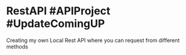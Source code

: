# RestAPI #APIProject #UpdateComingUP
Creating my own Local Rest API where you can request from different methods
